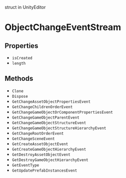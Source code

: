 struct in UnityEditor
# ObjectChangeEventStream

## Properties
- `isCreated`
- `length`
## Methods
- `Clone`
- `Dispose`
- `GetChangeAssetObjectPropertiesEvent`
- `GetChangeChildrenOrderEvent`
- `GetChangeGameObjectOrComponentPropertiesEvent`
- `GetChangeGameObjectParentEvent`
- `GetChangeGameObjectStructureEvent`
- `GetChangeGameObjectStructureHierarchyEvent`
- `GetChangeRootOrderEvent`
- `GetChangeSceneEvent`
- `GetCreateAssetObjectEvent`
- `GetCreateGameObjectHierarchyEvent`
- `GetDestroyAssetObjectEvent`
- `GetDestroyGameObjectHierarchyEvent`
- `GetEventType`
- `GetUpdatePrefabInstancesEvent`
